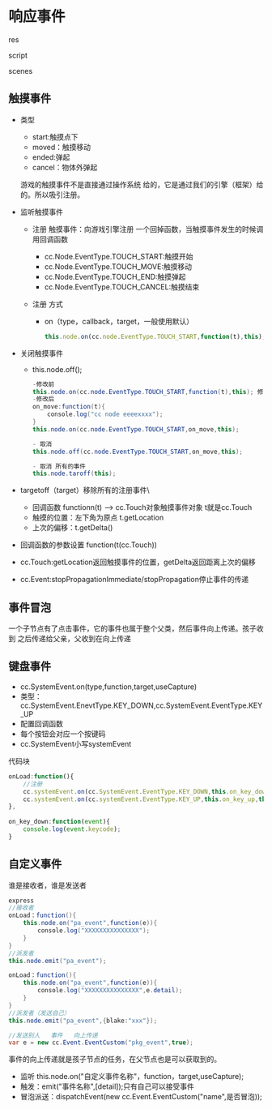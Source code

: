 # 响应事件

res

script

scenes

## 触摸事件

- 类型

  - start:触摸点下
  - moved：触摸移动
  - ended:弹起
  - cancel：物体外弹起

  游戏的触摸事件不是直接通过操作系统 给的，它是通过我们的引擎（框架）给的。所以吸引注册。

- 监听触摸事件

  - 注册 触摸事件：向游戏引擎注册 一个回掉函数，当触摸事件发生的时候调用回调函数

    - cc.Node.EventType.TOUCH_START:触摸开始
    - cc.Node.EventType.TOUCH_MOVE:触摸移动
    - cc.Node.EventType.TOUCH_END:触摸弹起
    - cc.Node.EventType.TOUCH_CANCEL:触摸结束

  - 注册 方式

    - on（type，callback，target，一般使用默认）

      ```javascript
      this.node.on(cc.node.EventType.TOUCH_START,function(t),this);
      ```

      

- 关闭触摸事件

  - this.node.off();

    ```java
    -修改前
    this.node.on(cc.node.EventType.TOUCH_START,function(t),this); 修改
    -修改后
    on_move:function(t){
        console.log("cc node eeeexxxx");
    }
    this.node.on(cc.node.EventType.TOUCH_START,on_move,this);
    
    - 取消
    this.node.off(cc.node.EventType.TOUCH_START,on_move,this);
    
    - 取消 所有的事件
    this.node.taroff(this); 
    ```

- targetoff（target）移除所有的注册事件\

  - 回调函数  functionn(t) -->  cc.Touch对象触摸事件对象  t就是cc.Touch
  - 触摸的位置：左下角为原点   t.getLocation
  - 上次的偏移：t.getDelta()

- 回调函数的参数设置 function(t(cc.Touch))

- cc.Touch:getLocation返回触摸事件的位置，getDelta返回距离上次的偏移

- cc.Event:stopPropagationImmediate/stopPropagation停止事件的传递

## 事件冒泡

一个子节点有了点击事件，它的事件也属于整个父类，然后事件向上传递。孩子收到 之后传递给父亲，父收到在向上传递



## 键盘事件

- cc.SystemEvent.on(type,function,target,useCapture)
- 类型：cc.SystemEvent.EnevtType.KEY_DOWN,cc.SystemEvent.EventType.KEY_UP
- 配置回调函数
- 每个按钮会对应一个按键码
- cc.SystemEvent小写systemEvent

代码块

```javascript
onLoad:function(){
    //注册
    cc.systemEvent.on(cc.SystemEvent.EventType.KEY_DOWN,this.on_key_down,this);
	cc.systemEvent.on(cc.systemEvent.EventType.KEY_UP,this.on_key_up,this);
},
    
on_key_down:function(event){
    console.log(event.keycode);
}
```



## 自定义事件

谁是接收者，谁是发送者

```java
express
//接收者
onLoad：function(){
    this.node.on("pa_event",function(e)){
        console.log("XXXXXXXXXXXXXXX");
    }
}
//派发者
this.node.emit("pa_event");

onLoad：function(){
    this.node.on("pa_event",function(e)){
        console.log("XXXXXXXXXXXXXXX",e.detail);
    }
}
//派发者（发送自己）
this.node.emit("pa_event",{blake:"xxx"});

//发送别人   事件   向上传递
var e = new cc.Event.EventCustom("pkg_event",true);
```

事件的向上传递就是孩子节点的任务，在父节点也是可以获取到的。

- 监听 this.node.on("自定义事件名称"，function，target,useCapture);
- 触发：emit("事件名称",[detail]);只有自己可以接受事件
- 冒泡派送：dispatchEvent(new cc.Event.EventCustom("name",是否冒泡));









